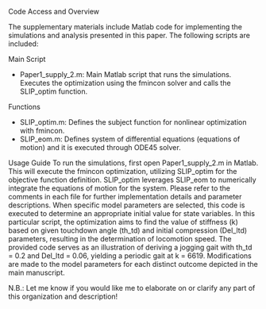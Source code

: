 Code Access and Overview

The supplementary materials include Matlab code for implementing the simulations and analysis presented in this paper. The following scripts are included:

Main Script
- Paper1_supply_2.m: Main Matlab script that runs the simulations. Executes the optimization using the fmincon solver and calls the SLIP_optim function.

Functions  
- SLIP_optim.m: Defines the subject function for nonlinear optimization with fmincon. 
- SLIP_eom.m: Defines system of differential equations (equations of motion) and it is executed through ODE45 solver.

Usage Guide
To run the simulations, first open Paper1_supply_2.m in Matlab. This will execute the fmincon optimization, utilizing SLIP_optim for the objective function definition. 
SLIP_optim leverages SLIP_eom to numerically integrate the equations of motion for the system. Please refer to the comments in each file for further implementation details 
and parameter descriptions. When specific model parameters are selected, this code is executed to determine an appropriate initial value for state variables.  In this particular script,
the optimization aims to find the value of stiffness (k) based on given touchdown angle (th_td) and initial compression (Del_ltd) parameters, resulting in the determination of locomotion speed. 
The provided code serves as an illustration of deriving a jogging gait with th_td = 0.2 and Del_ltd = 0.06, yielding a periodic gait at k = 6619. 
Modifications are made to the model parameters for each distinct outcome depicted in the main manuscript.

N.B.: Let me know if you would like me to elaborate on or clarify any part of this organization and description! 
